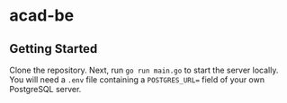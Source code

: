# acad-be

## Getting Started

Clone the repository. Next, run `go run main.go` to start the server locally.
You will need a `.env` file containing a `POSTGRES_URL=` field of your own
PostgreSQL server.
